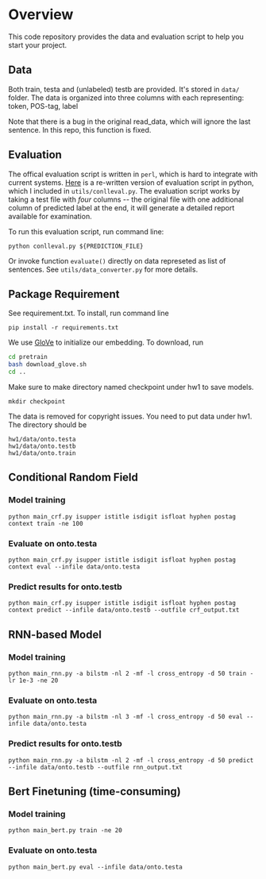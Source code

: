 # Overview

This code repository provides the data  and evaluation script to help you start your project.

## Data

Both train, testa and (unlabeled) testb are provided. It's stored in `data/` folder. The data is organized into three columns with each representing: token, POS-tag, label

Note that there is a bug in the original read_data, which will ignore the last sentence. In this repo, this function is fixed.

## Evaluation

The offical evaluation script is written in `perl`, which is hard to integrate with current systems. [Here](https://github.com/spyysalo/conlleval.py) is a re-written version of evaluation script in python, which I included in `utils/conlleval.py`. The evaluation script works by taking a test file with *four* columns -- the original file with one additional column of predicted label at the end, it will generate a detailed report available for examination. 

To run this evaluation script, run command line:

`python conlleval.py ${PREDICTION_FILE}`

Or invoke function `evaluate()` directly on data represeted as list of sentences. See `utils/data_converter.py` for more details.


## Package Requirement
See requirement.txt. To install, run command line

`pip install -r requirements.txt`

We use [GloVe](https://nlp.stanford.edu/projects/glove/) to initialize our embedding. To download, run

```bash
cd pretrain
bash download_glove.sh
cd ..
```

Make sure to make directory named checkpoint under hw1 to save models.

`mkdir checkpoint`

The data is removed for copyright issues. You need to put data under hw1. The directory should be

```
hw1/data/onto.testa
hw1/data/onto.testb
hw1/data/onto.train
```

## Conditional Random Field
### Model training

`python main_crf.py isupper istitle isdigit isfloat hyphen postag context train -ne 100`

### Evaluate on onto.testa

`python main_crf.py isupper istitle isdigit isfloat hyphen postag context eval --infile data/onto.testa`

### Predict results for onto.testb

`python main_crf.py isupper istitle isdigit isfloat hyphen postag context predict --infile data/onto.testb --outfile crf_output.txt`

## RNN-based Model
### Model training

`python main_rnn.py -a bilstm -nl 2 -mf -l cross_entropy -d 50 train -lr 1e-3 -ne 20`

### Evaluate on onto.testa

`python main_rnn.py -a bilstm -nl 3 -mf -l cross_entropy -d 50 eval --infile data/onto.testa`

### Predict results for onto.testb

`python main_rnn.py -a bilstm -nl 2 -mf -l cross_entropy -d 50 predict --infile data/onto.testb --outfile rnn_output.txt`

## Bert Finetuning (time-consuming)
### Model training

`python main_bert.py train -ne 20`

### Evaluate on onto.testa

`python main_bert.py eval --infile data/onto.testa`
